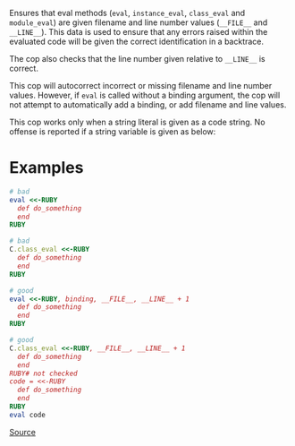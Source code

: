 
Ensures that eval methods (`eval`, `instance_eval`, `class_eval`
and `module_eval`) are given filename and line number values (`__FILE__`
and `__LINE__`). This data is used to ensure that any errors raised
within the evaluated code will be given the correct identification
in a backtrace.

The cop also checks that the line number given relative to `__LINE__` is
correct.

This cop will autocorrect incorrect or missing filename and line number
values. However, if `eval` is called without a binding argument, the cop
will not attempt to automatically add a binding, or add filename and
line values.

This cop works only when a string literal is given as a code string.
No offense is reported if a string variable is given as below:

# Examples

```ruby
# bad
eval <<-RUBY
  def do_something
  end
RUBY

# bad
C.class_eval <<-RUBY
  def do_something
  end
RUBY

# good
eval <<-RUBY, binding, __FILE__, __LINE__ + 1
  def do_something
  end
RUBY

# good
C.class_eval <<-RUBY, __FILE__, __LINE__ + 1
  def do_something
  end
RUBY# not checked
code = <<-RUBY
  def do_something
  end
RUBY
eval code
```

[Source](http://www.rubydoc.info/gems/rubocop/RuboCop/Cop/Style/EvalWithLocation)